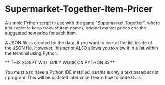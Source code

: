# Supermarket-Together-Item-Pricer
A simple Python script to use with the game "Supermarket Together", where it is easier to keep track of item names, original market prices and the suggested new price for each item.

A JSON file is created for the data, if you want to look at the list inside of the JSON file. However, this script ALSO allows you to view it in a list within the terminal using Python.

** THIS SCRIPT WILL ONLY WORK ON PYTHON 3x **

You must also have a Python IDE installed, as this is only a text based script / program. This will be updated later once I learn how to code GUIs.


